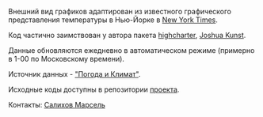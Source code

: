 Внешний вид графиков адаптирован из известного графического представления температуры в Нью-Йорке в [New York Times][1].

Код частично заимствован у автора пакета [highcharter][4], [Joshua Kunst][3].

Данные обновляются ежедневно в автоматическом режиме (примерно в 1-00 по Московскому времени). 

Источник данных - ["Погода и Климат"][2].

Исходные коды доступны в репозитории [проекта][6].

Контакты: [Салихов Марсель][5]

[1]: http://www.nytimes.com/interactive/2016/02/19/us/2015-year-in-weather-temperature-precipitation.html
[2]: http://www.pogodaiklimat.ru/
[3]: https://github.com/jbkunst/shiny-nyt-temp
[4]: http://jkunst.com/highcharter
[5]: mailto:marcel.salikhov@gmail.com
[6]: https://bitbucket.org/smarcel/city-weather

